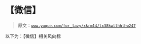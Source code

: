 # 【微信】

> 原文：[`www.yuque.com/for_lazy/xkrm14/tx38kwllhhthw247`](https://www.yuque.com/for_lazy/xkrm14/tx38kwllhhthw247)

以下为：【微信】相关风向标 

